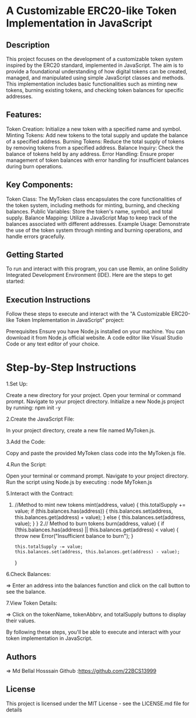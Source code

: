 # A Customizable ERC20-like Token Implementation in JavaScript
## Description
This project focuses on the development of a customizable token system inspired by the ERC20 standard, implemented in JavaScript. The aim is to provide a foundational understanding of how digital tokens can be created, managed, and manipulated using simple JavaScript classes and methods. This implementation includes basic functionalities such as minting new tokens, burning existing tokens, and checking token balances for specific addresses.

## Features:

Token Creation: Initialize a new token with a specified name and symbol.
Minting Tokens: Add new tokens to the total supply and update the balance of a specified address.
Burning Tokens: Reduce the total supply of tokens by removing tokens from a specified address.
Balance Inquiry: Check the balance of tokens held by any address.
Error Handling: Ensure proper management of token balances with error handling for insufficient balances during burn operations.


## Key Components:

Token Class: The MyToken class encapsulates the core functionalities of the token system, including methods for minting, burning, and checking balances.
Public Variables: Store the token's name, symbol, and total supply.
Balance Mapping: Utilize a JavaScript Map to keep track of the balances associated with different addresses.
Example Usage: Demonstrate the use of the token system through minting and burning operations, and handle errors gracefully.

## Getting Started
To run and interact with this program, you can use Remix, an online Solidity Integrated Development Environment (IDE). Here are the steps to get started:

## Execution Instructions
Follow these steps to execute and interact with the "A Customizable ERC20-like Token Implementation in JavaScript" project:

Prerequisites
Ensure you have Node.js installed on your machine. You can download it from Node.js official website.
A code editor like Visual Studio Code or any text editor of your choice.

# Step-by-Step Instructions

1.Set Up:

Create a new directory for your project.
Open your terminal or command prompt.
Navigate to your project directory.
Initialize a new Node.js project by running:  npm init -y

2.Create the JavaScript File:

In your project directory, create a new file named MyToken.js.

3.Add the Code:

Copy and paste the provided MyToken class code into the MyToken.js file.

4.Run the Script:

Open your terminal or command prompt.
Navigate to your project directory.
Run the script using Node.js by executing : node MyToken.js

5.Interact with the Contract:

 1. //Method to mint new tokens
    mint(address, value) {
        this.totalSupply += value;
        if (this.balances.has(address)) {
            this.balances.set(address, this.balances.get(address) + value);
        } else {
            this.balances.set(address, value);
        }
    }
2.// Method to burn tokens
    burn(address, value) {
        if (!this.balances.has(address) || this.balances.get(address) < value) {
            throw new Error("Insufficient balance to burn");
        }

        this.totalSupply -= value;
        this.balances.set(address, this.balances.get(address) - value);
    }

6.Check Balances:

=> Enter an address into the balances function and click on the call button to see the balance.

7.View Token Details:

=> Click on the tokenName, tokenAbbrv, and totalSupply buttons to display their values.
    

By following these steps, you'll be able to execute and interact with your token implementation in JavaScript.
   
## Authors

=> Md Bellal Hosssain
Github :https://github.com/22BCS13999
## License

This project is licensed under the MIT License - see the LICENSE.md file for details
